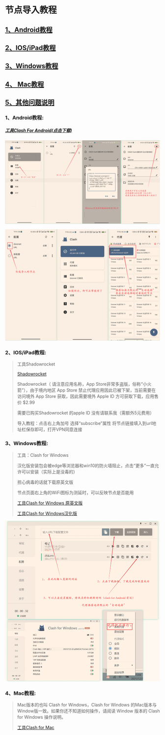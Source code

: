 # 节点导入教程



<h2><a href="#andrioid">1、Android教程</a></h2>

<h2><a href="#ios">2、IOS/iPad教程</a></h2>

<h2><a href="#windows">3、Windows教程</a></h2>

<h2><a href="#mac">4、 Mac教程</a></h2>

<h2><a href="#mac">5、其他问题说明</a></h2>



<h3 id="andrioid">1、Android教程:</h3>

<h5><a href="https://ghproxy.com/https:/github.com/Kr328/ClashForAndroid/releases/download/v2.5.4/cfa-2.5.4-premium-universal-release.apk" target="_blank">工具Clash For Android(点击下载)</a></h5>

![Android](gift-instruction/andrioid1.png)

![Android](gift-instruction/andrioid2.png)



<h3 id="ios">2、IOS/iPad教程:</h3>

> 工具Shadowrocket
>
> <a href="https://apps.apple.com/us/app/shadowrocket/id932747118" target="_blank">Shadowrocket</a>
>
> Shadowrocket（ 请注意应用名称，App Store非常多盗版，俗称“小火箭”），由于境内地区 App Store 禁止代理应用因此已被下架，当前需要在访问境外 App Store 获取，因此需要境外 Apple ID 方可获取下载，应用售价 $2.99
>
> 需要已购买Shadowrocket 的apple ID 没有请联系我（需额外5元费用）        
>
> 导入教程：点击右上角加号 选择“subscribe”属性 将节点链接填入到url地址栏保存即可，打开VPN同意连接



<h3 id="windows">3、Windows教程:</h3>

> 工具：Clash for Windows        
>
> 汉化版安装包会被edge等浏览器和win10的防火墙阻止，点击“更多”一直允许可以安装（实际上是没毒的）
>
> 担心病毒的话就下载原英文版        
>
> 节点页面右上角的WiFi图标为测延时，可以反映节点是否能用
>
> <a href="https://ghproxy.com/https:/github.com/Fndroid/clash_for_windows_pkg/releases/download/0.19.10/Clash.for.Windows.Setup.0.19.10.exe" target="_blank">工具Clash for Windows 原英文版</a>
>
> <a href="https://ghproxy.com/https:/github.com/ender-zhao/Clash-for-Windows_Chinese/releases/download/CFW-V0.19.9_CN/Clash.for.Windows.Setup.0.19.9.exe" target="_blank">工具Clash for Windows汉化版</a>

![windows](gift-instruction/windows1.png)



<h3 id="mac">4、Mac教程:</h3>

> Mac版本的也叫 Clash for Windows，Clash for Windows 的Mac版本与Window版一致。如果你还不知道如何操作，请阅读 Window 版本的 Clash for Windows 操作说明。
>
><a href="https://ghproxy.com/https:/github.com/Fndroid/clash_for_windows_pkg/releases/download/0.19.10/Clash.for.Windows-0.19.10.dmg" target="_blank">工具Clash for Mac</a>







